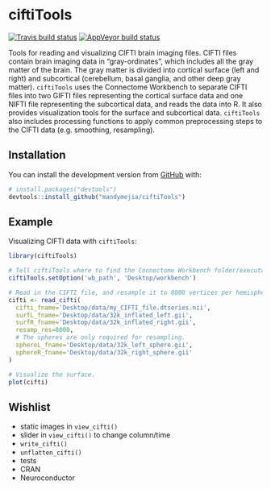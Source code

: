 
<!-- README.md is generated from README.Rmd. Please edit that file -->

# ciftiTools

<!-- badges: start -->

[![Travis build
status](https://travis-ci.com/mandymejia/ciftiTools.svg?branch=master)](https://travis-ci.com/mandymejia/ciftiTools)
[![AppVeyor build
status](https://ci.appveyor.com/api/projects/status/github/mandymejia/ciftiTools?branch=master&svg=true)](https://ci.appveyor.com/project/mandymejia/ciftiTools)
<!-- badges: end -->

Tools for reading and visualizing CIFTI brain imaging files. CIFTI files
contain brain imaging data in “gray-ordinates”, which includes all the
gray matter of the brain. The gray matter is divided into cortical
surface (left and right) and subcortical (cerebellum, basal ganglia, and
other deep gray matter). `ciftiTools` uses the Connectome Workbench to
separate CIFTI files into two GIFTI files representing the cortical
surface data and one NIFTI file representing the subcortical data, and
reads the data into R. It also provides visualization tools for the
surface and subcortical data. `ciftiTools` also includes processing
functions to apply common preprocessing steps to the CIFTI data
(e.g. smoothing, resampling).

## Installation

You can install the development version from
[GitHub](https://github.com/) with:

``` r
# install.packages("devtools")
devtools::install_github("mandymejia/ciftiTools")
```

## Example

Visualizing CIFTI data with `ciftiTools`:

``` r
library(ciftiTools)

# Tell ciftiTools where to find the Connectome Workbench folder/executable.
ciftiTools.setOption('wb_path', 'Desktop/workbench')

# Read in the CIFTI file, and resample it to 8000 vertices per hemisphere.
cifti <- read_cifti(
  cifti_fname='Desktop/data/my_CIFTI_file.dtseries.nii', 
  surfL_fname='Desktop/data/32k_inflated_left.gii', 
  surfR_fname='Desktop/data/32k_inflated_right.gii', 
  resamp_res=8000, 
  # The spheres are only required for resampling.
  sphereL_fname='Desktop/data/32k_left_sphere.gii', 
  sphereR_fname='Desktop/data/32k_right_sphere.gii'
)

# Visualize the surface.
plot(cifti)
```

## Wishlist

  - static images in `view_cifti()`
  - slider in `view_cifti()` to change column/time
  - `write_cifti()`
  - `unflatten_cifti()`
  - tests
  - CRAN
  - Neuroconductor
